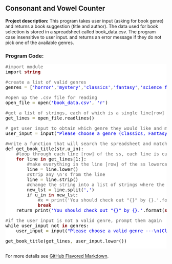## Consonant and Vowel Counter

**Project description:** 
This program takes user input (asking for book genre) and returns a book suggestion (title and author). The data
used for book selection is stored in a spreadsheet called book_data.csv. The program case insensitive to user input.
and returns an error message if they do not pick one of the available genres.

### Program Code:

<pre style='color:#000000;background:#ffffff;'><span style='color:#696969; '>#import module</span>
import <span style='color:#800000; font-weight:bold; '>string</span>

<span style='color:#696969; '>#create a list of valid genres</span>
genres <span style='color:#808030; '>=</span> [<span style='color:#0000e6; '>'horror'</span><span style='color:#808030; '>,</span><span style='color:#0000e6; '>'mystery'</span><span style='color:#808030; '>,</span><span style='color:#0000e6; '>'classics'</span><span style='color:#808030; '>,</span><span style='color:#0000e6; '>'fantasy'</span><span style='color:#808030; '>,</span><span style='color:#0000e6; '>'science fiction'</span><span style='color:#808030; '>,</span><span style='color:#0000e6; '>'romance'</span><span style='color:#808030; '>,</span><span style='color:#0000e6; '>'plays'</span>]

<span style='color:#696969; '>#open up the .csv file for reading</span>
open_file <span style='color:#808030; '>=</span> open(<span style='color:#0000e6; '>'book_data.csv'</span><span style='color:#808030; '>,</span> <span style='color:#0000e6; '>'r'</span>)

<span style='color:#696969; '>#get a list of strings, each of which is a single line[row] of the spreadsheet</span>
get_lines <span style='color:#808030; '>=</span> open_file.readlines()

<span style='color:#696969; '># get user input to obtain which genre they would like and make case insensitive</span>
user_input <span style='color:#808030; '>=</span> input(<span style='color:#0000e6; '>"Please choose a genre (Classics, Fantasy, Horror, Mystery, Plays, Romance, or Science Fiction) \nto receive a book suggestion:"</span>)

<span style='color:#696969; '>#write a function that will search the spreadsheet and match up the user input genre with an author and title from the ss and print this out as a suggestion</span>
def get_book_title(str<span style='color:#808030; '>,</span>u_in):
<span style='color:#696969; '>&#xa0;&#xa0;&#xa0;&#xa0;#loop through each line [row] of the ss, each line is currently a string of title, author, genre</span>
    <span style='color:#800000; font-weight:bold; '>for</span> line <span style='color:#800000; font-weight:bold; '>in</span> get_lines[1:]:
<span style='color:#696969; '>&#xa0;&#xa0;&#xa0;&#xa0;&#xa0;&#xa0;&#xa0;&#xa0;#make everything in the line [row] of the ss lowercase, so that user input is case insensitive</span>
        line <span style='color:#808030; '>=</span> line.lower()
<span style='color:#696969; '>&#xa0;&#xa0;&#xa0;&#xa0;&#xa0;&#xa0;&#xa0;&#xa0;#strip any \n's from the line</span>
        line <span style='color:#808030; '>=</span> line.strip()
<span style='color:#696969; '>&#xa0;&#xa0;&#xa0;&#xa0;&#xa0;&#xa0;&#xa0;&#xa0;#change the string into a list of strings where the 3 elements are title, author, genre</span>
        new_lst <span style='color:#808030; '>=</span> line.split(<span style='color:#0000e6; '>','</span>)
        if u_in <span style='color:#800000; font-weight:bold; '>in</span> new_lst:
<span style='color:#696969; '>&#xa0;&#xa0;&#xa0;&#xa0;&#xa0;&#xa0;&#xa0;&#xa0;&#xa0;&#xa0;&#xa0;&#xa0;#x = print('You should check out "{}" by {}.'.format(string.capwords(new_lst[0], sep = None), string.capwords(new_lst[1], sep = None)))</span>
            <span style='color:#800000; font-weight:bold; '>break</span>
    return print(<span style='color:#0000e6; '>'You should check out "{}" by {}.'</span>.format(<span style='color:#800000; font-weight:bold; '>string</span>.capwords(new_lst[0]<span style='color:#808030; '>,</span> sep <span style='color:#808030; '>=</span> None)<span style='color:#808030; '>,</span> string.capwords(new_lst[<span style='color:#008c00; '>1</span>]<span style='color:#808030; '>,</span> sep = None)))

<span style='color:#696969; '>#if the user input is not a valid genre, prompt them again</span>
while user_input not <span style='color:#800000; font-weight:bold; '>in</span> genres:
    user_input <span style='color:#808030; '>=</span> input(<span style='color:#0000e6; '>"Please choose a valid genre ---\n(Classics, Fantasy, Horror, Mystery, Plays, Romance, or Science Fiction)\ngenre:"</span>).lower()

get_book_title(get_lines<span style='color:#808030; '>,</span> user_input.lower())

</pre>
<!--Created using ToHtml.com on 2020-01-12 17:19:20 UTC -->

For more details see [GitHub Flavored Markdown](https://guides.github.com/features/mastering-markdown/).
